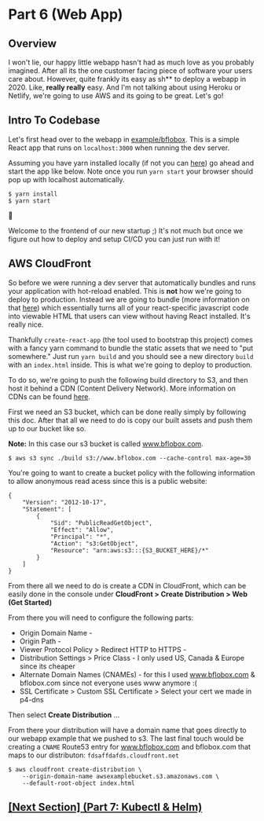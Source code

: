 # Part 6 (Web App)

## Overview

I won't lie, our happy little webapp hasn't had as much love as you probably imagined. After all its the one customer facing piece of software your users care about. However, quite frankly its easy as sh** to deploy a webapp in 2020. Like, **really really** easy. And I'm not talking about using Heroku or Netlify, we're going to use AWS and its going to be great. Let's go!

## Intro To Codebase

Let's first head over to the webapp in [example/bflobox](../example/bflobox). This is a simple React app that runs on `localhost:3000` when running the dev server.

Assuming you have yarn installed locally (if not you can [here](https://classic.yarnpkg.com/en/docs/install/#mac-stable)) go ahead and start the app like below. Note once you run `yarn start` your browser should pop up with localhost automatically. 

```
$ yarn install
$ yarn start
```

:tada:

Welcome to the frontend of our new startup ;) It's not much but once we figure out how to deploy and setup CI/CD you can just run with it!

## AWS CloudFront

So before we were running a dev server that automatically bundles and runs your application with hot-reload enabled. This is **not** how we're going to deploy to production. Instead we are going to bundle (more information on that [here](https://reactjs.org/docs/code-splitting.html)) which essentially turns all of your react-specific javascript code into viewable HTML that users can view without having React installed. It's really nice.

Thankfully `create-react-app` (the tool used to bootstrap this project) comes with a fancy yarn command to bundle the static assets that we need to "put somewhere." Just run `yarn build` and you should see a new directory `build` with an `index.html` inside. This is what we're going to deploy to production.

To do so, we're going to push the following build directory to S3, and then host it behind a CDN (Content Delivery Network). More information on CDNs can be found [here](https://www.cloudflare.com/learning/cdn/what-is-a-cdn/).

First we need an S3 bucket, which can be done really simply by following this doc. After that all we need to do is copy our built assets and push them up to our bucket like so. 

**Note:** In this case our s3 bucket is called www.bflobox.com.

```
$ aws s3 sync ./build s3://www.bflobox.com --cache-control max-age=30
```

You're going to want to create a bucket policy with the following information to allow anonymous read acess since this is a public website:

```
{
    "Version": "2012-10-17",
    "Statement": [
        {
            "Sid": "PublicReadGetObject",
            "Effect": "Allow",
            "Principal": "*",
            "Action": "s3:GetObject",
            "Resource": "arn:aws:s3:::{S3_BUCKET_HERE}/*"
        }
    ]
}
```

From there all we need to do is create a CDN in CloudFront, which can be easily done in the console under **CloudFront > Create Distribution > Web (Get Started)**

From there you will need to configure the following parts:

* Origin Domain Name - 
* Origin Path - 
* Viewer Protocol Policy > Redirect HTTP to HTTPS -
* Distribution Settings > Price Class - I only used US, Canada & Europe since its cheaper
* Alternate Domain Names (CNAMEs) - for this I used www.bflobox.com & bflobox.com since not everyone uses www anymore :(
* SSL Certificate > Custom SSL Certificate > Select your cert we made in p4-dns

Then select **Create Distribution** ... 

From there your distribution will have a domain name that goes directly to our webapp example that we pushed to s3. The last final touch would be creating a `CNAME` Route53 entry for www.bflobox.com and bflobox.com that maps to our distributon: `fdsaffdafds.cloudfront.net`



```
$ aws cloudfront create-distribution \
    --origin-domain-name awsexamplebucket.s3.amazonaws.com \
    --default-root-object index.html
```

## [[Next Section] (Part 7: Kubectl & Helm)](p7-kubectl-helm.md)